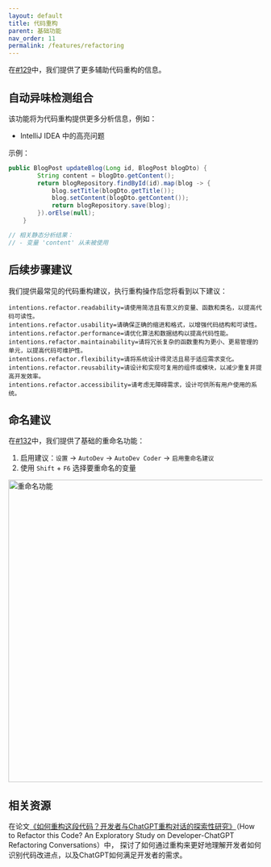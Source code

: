 ```yaml
---
layout: default
title: 代码重构
parent: 基础功能
nav_order: 11
permalink: /features/refactoring
---
```


在[#129](https://github.com/unit-mesh/auto-dev/issues/129)中，我们提供了更多辅助代码重构的信息。

## 自动异味检测组合

该功能将为代码重构提供更多分析信息，例如：

- IntelliJ IDEA 中的高亮问题

示例：

```java
public BlogPost updateBlog(Long id, BlogPost blogDto) {
        String content = blogDto.getContent();
        return blogRepository.findById(id).map(blog -> {
            blog.setTitle(blogDto.getTitle());
            blog.setContent(blogDto.getContent());
            return blogRepository.save(blog);
        }).orElse(null);
    }

// 相关静态分析结果：
// - 变量 'content' 从未被使用
```

## 后续步骤建议

我们提供最常见的代码重构建议，执行重构操作后您将看到以下建议：

```
intentions.refactor.readability=请使用简洁且有意义的变量、函数和类名，以提高代码可读性。
intentions.refactor.usability=请确保正确的缩进和格式，以增强代码结构和可读性。
intentions.refactor.performance=请优化算法和数据结构以提高代码性能。
intentions.refactor.maintainability=请将冗长复杂的函数重构为更小、更易管理的单元，以提高代码可维护性。
intentions.refactor.flexibility=请将系统设计得灵活且易于适应需求变化。
intentions.refactor.reusability=请设计和实现可复用的组件或模块，以减少重复并提高开发效率。
intentions.refactor.accessibility=请考虑无障碍需求，设计可供所有用户使用的系统。
```

## 命名建议

在[#132](https://github.com/unit-mesh/auto-dev/issues/132)中，我们提供了基础的重命名功能：

1. 启用建议：`设置` -> `AutoDev` -> `AutoDev Coder` -> `启用重命名建议`
2. 使用 `Shift` + `F6` 选择要重命名的变量

<img src="https://unitmesh.cc/auto-dev/autodev-rename.png" alt="重命名功能" width="600px"/>

## 相关资源

在论文[《如何重构这段代码？开发者与ChatGPT重构对话的探索性研究》](https://arxiv.org/abs/2402.06013)（How to Refactor this Code? An Exploratory Study on Developer-ChatGPT Refactoring Conversations）中，
探讨了如何通过重构来更好地理解开发者如何识别代码改进点，以及ChatGPT如何满足开发者的需求。
